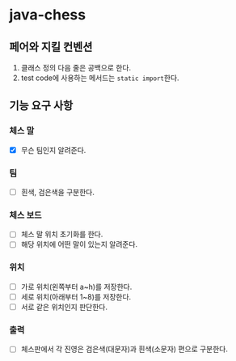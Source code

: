 # java-chess

## 페어와 지킬 컨벤션
1. 클래스 정의 다음 줄은 공백으로 한다.
2. test code에 사용하는 메서드는 `static import`한다.

## 기능 요구 사항

### 체스 말
- [x] 무슨 팀인지 알려준다.

### 팀
- [ ] 흰색, 검은색을 구분한다.

### 체스 보드
- [ ] 체스 말 위치 초기화를 한다.
- [ ] 해당 위치에 어떤 말이 있는지 알려준다.

### 위치
- [ ] 가로 위치(왼쪽부터 a~h)를 저장한다.
- [ ] 세로 위치(아래부터 1~8)를 저장한다.
- [ ] 서로 같은 위치인지 판단한다.

### 출력
- [ ] 체스판에서 각 진영은 검은색(대문자)과 흰색(소문자) 편으로 구분한다.
